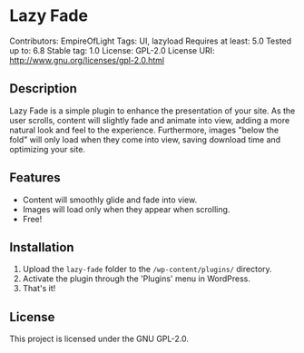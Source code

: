 # Lazy Fade

Contributors: EmpireOfLight
Tags: UI, lazyload
Requires at least: 5.0
Tested up to: 6.8
Stable tag: 1.0
License: GPL-2.0
License URI: http://www.gnu.org/licenses/gpl-2.0.html

## Description

Lazy Fade is a simple plugin to enhance the presentation of your site. As the user scrolls, content will slightly fade and animate into view, adding a more natural look and feel to the experience. Furthermore, images "below the fold" will only load when they come into view, saving download time and optimizing your site.

## Features

- Content will smoothly glide and fade into view.
- Images will load only when they appear when scrolling.
- Free!

## Installation

1. Upload the `lazy-fade` folder to the `/wp-content/plugins/` directory.
2. Activate the plugin through the 'Plugins' menu in WordPress.
3. That's it!

## License

This project is licensed under the GNU GPL-2.0.
